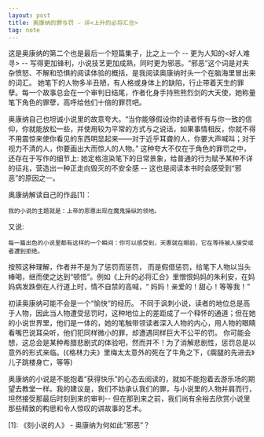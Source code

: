 ```yaml
---
layout: post
title: 奥康纳的罪与罚 - 评<上升的必将汇合>
tag: note
---
```


这是奥康纳的第二个也是最后一个短篇集子，比之上一个 -- 更为人知的<好人难寻> -- 写得更加锋利，小说技艺更加成熟，同时更为邪恶。“邪恶”这个词是对夹杂愤怒、不解和恐惧的阅读体验的概括，是我阅读奥康纳时头一个在脑海里冒出来的词汇。 她笔下的人物多半丑陋，有人格或身体上的缺陷，行止带着天生的罪孽。每一个故事总会在一个审判日结尾，作者化身手持熊熊烈剑的大天使，她称量笔下角色的罪孽，高呼给他们十倍的罪罚吧。

奥康纳自己也坦诚小说里的故意夸大。“当你能够假设你的读者怀有与你一致的信仰，你就能放松一些，并使用较为平常的方式与之说话，如果事情相反，你就不得不用震惊来使你看见的东西明显起来——对于近乎耳聋的人，你要大声喊叫；对于视力不清的人，你要画出大而惊人的人物。” 这种夸大不仅在于角色的罪罚之中，还存在于写作的细节上:  她定格渲染笔下的日常景象，给普通的行为赋予某种不详的征兆，营造出一种正走向毁灭的不安全感 -- 这也是阅读本书时会感受到“邪恶”的原因之一。

奥康纳解读自己的作品[1]：

    我的小说的主题就是：上帝的恩惠出现在魔鬼操纵的领地。

又说:

    每一篇出色的小说里都有这样的一个瞬间：你可以感受到，天惠就在眼前，它在等待被人接受或者遭到拒绝。

按照这种理解，作者并不是为了惩罚而惩罚， 而是假借惩罚，给笔下人物以当头棒喝，继而使之达到“顿悟”。例如《上升的必将汇合》里憎恨妈妈的朱利安，在妈妈病发跌倒在人行道上时，情不自禁的高喊，“ 妈妈！亲爱的！甜心！等等我！”

初读奥康纳可能不会是一个“愉快“的经历。 不同于讽刺小说，读者的地位总是高于人物，因此当人物遭受惩罚时，这种地位上的差距成了一个释怀的通道；但在她的小说世界里，他们是一体的，她的笔触带领读者深入人物的内心，用人物的眼睛看嘴巴说耳朵听，他们犯同样微小的罪，却遭遇同样巨大不公平的罚。 你可能会想，这总会是某种希腊悲剧式的体验吧，然而并不！为了消解悲剧性，惩罚总是以意外的形式来临。(《格林力夫》里梅太太意外的死在了牛角之下，《瘸腿的先进去》儿子跳楼身亡，等等)

奥康纳的小说是不能抱着“获得快乐”的心态去阅读的，就如不能抱着去游乐场的期望去教堂一样。我的建议是，我们不妨承认我们的罪，与小说里的人物并肩而行，坦然接受那最后时刻到来的审判-- 但在那到来之前，我们尚有余裕去欣赏小说里那些精致的构思和令人惊叹的讲故事的艺术。

[1]: 《刻小说的人》 - 奥康纳为何如此”邪恶”？
